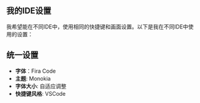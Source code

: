 ## 我的IDE设置
我希望能在不同IDE中，使用相同的快捷键和画面设置。以下是我在不同IDE中使用的设置：

## 统一设置
- **字体**：Fira Code
- **主题**: Monokia
- **字体大小**: 自适应调整
- **快捷键风格**: VSCode
